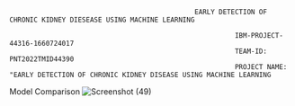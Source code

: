                                                   EARLY DETECTION OF CHRONIC KIDNEY DIESEASE USING MACHINE LEARNING     

                                                            IBM-PROJECT-44316-1660724017
                                                            TEAM-ID: PNT2022TMID44390
                                                            PROJECT NAME: "EARLY DETECTION OF CHRONIC KIDNEY DISEASE USING MACHINE LEARNING
   Model Comparison
   ![Screenshot (49)](https://user-images.githubusercontent.com/106505341/201280638-5917dcbd-a25c-4a27-9229-cde4e578ad66.png)

